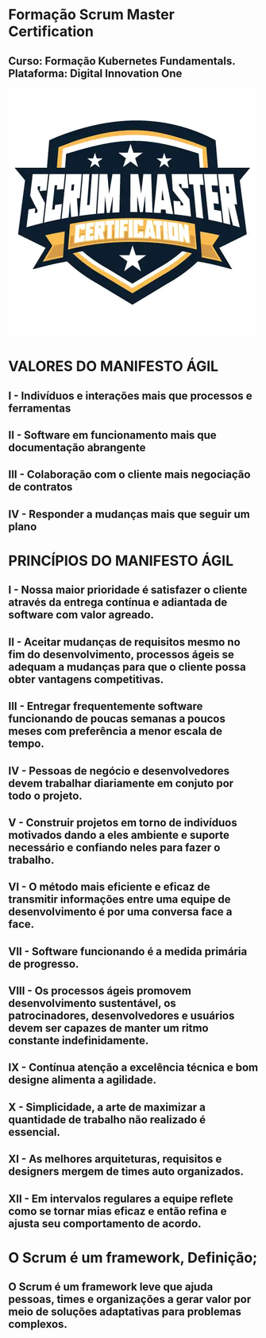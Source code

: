 # Formação Scrum Master Certification
## Curso: Formação Kubernetes Fundamentals. Plataforma: Digital Innovation One
![ScrumMaster](https://raw.githubusercontent.com/agsilvamhm/ScrumMaster/main/imagens/logo.webp)

# VALORES DO MANIFESTO ÁGIL
##   I - Indivíduos e interações   mais que processos e ferramentas
##  II - Software em funcionamento mais que documentação abrangente
## III - Colaboração com o cliente mais negociação de contratos
##  IV - Responder a mudanças      mais que seguir um plano

# PRINCÍPIOS DO MANIFESTO ÁGIL
##   I  - Nossa maior prioridade é satisfazer o cliente através da entrega contínua e adiantada de software com valor agreado.
##  II  - Aceitar mudanças de requisitos mesmo no fim do desenvolvimento, processos ágeis se adequam a mudanças para que o cliente possa obter vantagens competitivas.
## III  - Entregar frequentemente software funcionando de poucas semanas a poucos meses com preferência a menor escala de tempo.
##  IV  - Pessoas de negócio e desenvolvedores devem trabalhar diariamente em conjuto por todo o projeto.
##   V  - Construir projetos em torno de indivíduos motivados dando a eles ambiente e suporte necessário e confiando neles para fazer o trabalho.
##  VI  - O método mais eficiente e eficaz de transmitir informações entre uma equipe de desenvolvimento é por uma conversa face a face.
## VII  - Software funcionando é a medida primária de progresso.
## VIII - Os processos ágeis promovem desenvolvimento sustentável, os patrocinadores, desenvolvedores e usuários devem ser capazes de manter um ritmo constante indefinidamente.
##   IX - Contínua atenção a excelência técnica e bom designe alimenta a agilidade.
##   X  - Simplicidade, a arte de maximizar a quantidade de trabalho não realizado é essencial.
##   XI - As melhores arquiteturas, requisitos e designers mergem de times auto organizados.
##  XII - Em intervalos regulares a equipe reflete como se tornar mias eficaz e então refina e ajusta seu comportamento de acordo.

# O Scrum é um framework, Definição;
## O Scrum é um framework leve que ajuda pessoas, times e organizações a gerar valor por meio de soluções adaptativas para problemas complexos.
